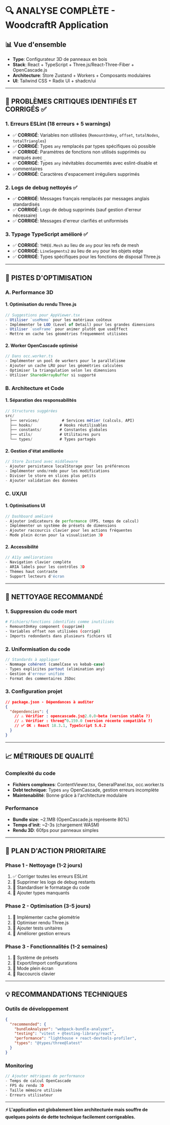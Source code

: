 # 🔍 ANALYSE COMPLÈTE - WoodcraftR Application

## 📊 Vue d'ensemble
- **Type**: Configurateur 3D de panneaux en bois
- **Stack**: React + TypeScript + Three.js/React-Three-Fiber + OpenCascade.js
- **Architecture**: Store Zustand + Workers + Composants modulaires
- **UI**: Tailwind CSS + Radix UI + shadcn/ui

---

## 🚨 PROBLÈMES CRITIQUES IDENTIFIÉS ET CORRIGÉS ✅

### 1. **Erreurs ESLint (18 erreurs + 5 warnings)**
- ✅ **CORRIGÉ**: Variables non utilisées (`RemountOnKey`, `offset`, `totalNodes`, `totalTriangles`)
- ✅ **CORRIGÉ**: Types `any` remplacés par types spécifiques où possible
- ✅ **CORRIGÉ**: Paramètres de fonctions non utilisés supprimés ou marqués avec `_`
- ✅ **CORRIGÉ**: Types `any` inévitables documentés avec eslint-disable et commentaires
- ✅ **CORRIGÉ**: Caractères d'espacement irréguliers supprimés

### 2. **Logs de debug nettoyés** ✅
- ✅ **CORRIGÉ**: Messages français remplacés par messages anglais standardisés
- ✅ **CORRIGÉ**: Logs de debug supprimés (sauf gestion d'erreur nécessaire)
- ✅ **CORRIGÉ**: Messages d'erreur clarifiés et uniformisés

### 3. **Typage TypeScript amélioré** ✅
- ✅ **CORRIGÉ**: `THREE.Mesh` au lieu de `any` pour les refs de mesh
- ✅ **CORRIGÉ**: `LineSegments2` au lieu de `any` pour les objets edge
- ✅ **CORRIGÉ**: Types spécifiques pour les fonctions de disposal Three.js

---

## 🎯 PISTES D'OPTIMISATION

### **A. Performance 3D**

#### 1. **Optimisation du rendu Three.js**
```typescript
// Suggestions pour AppViewer.tsx
- Utiliser `useMemo` pour les matériaux coûteux
- Implémenter le LOD (Level of Detail) pour les grandes dimensions
- Utiliser `useFrame` pour animer plutôt que useEffect
- Mettre en cache les géométries fréquemment utilisées
```

#### 2. **Worker OpenCascade optimisé**
```typescript
// Dans occ.worker.ts
- Implémenter un pool de workers pour le parallélisme
- Ajouter un cache LRU pour les géométries calculées
- Optimiser la triangulation selon les dimensions
- Utiliser SharedArrayBuffer si supporté
```

### **B. Architecture et Code**

#### 1. **Séparation des responsabilités**
```typescript
// Structures suggérées
src/
  ├── services/          # Services métier (calculs, API)
  ├── hooks/            # Hooks réutilisables  
  ├── constants/        # Constantes globales
  ├── utils/            # Utilitaires purs
  └── types/            # Types partagés
```

#### 2. **Gestion d'état améliorée**
```typescript
// Store Zustand avec middleware
- Ajouter persistance localStorage pour les préférences
- Implémenter undo/redo pour les modifications
- Diviser le store en slices plus petits
- Ajouter validation des données
```

### **C. UX/UI**

#### 1. **Optimisations UI**
```typescript
// Dashboard amélioré
- Ajouter indicateurs de performance (FPS, temps de calcul)
- Implémenter un système de présets de dimensions
- Ajouter raccourcis clavier pour les actions fréquentes
- Mode plein écran pour la visualisation 3D
```

#### 2. **Accessibilité**
```typescript
// A11y améliorations
- Navigation clavier complète
- ARIA labels pour les contrôles 3D
- Thèmes haut contraste
- Support lecteurs d'écran
```

---

## 🧹 NETTOYAGE RECOMMANDÉ

### **1. Suppression du code mort**
```bash
# Fichiers/fonctions identifiés comme inutilisés
- RemountOnKey component (supprimé)
- Variables offset non utilisées (corrigé)
- Imports redondants dans plusieurs fichiers UI
```

### **2. Uniformisation du code**
```typescript
// Standards à appliquer
- Nommage cohérent (camelCase vs kebab-case)
- Types explicites partout (elimination any)
- Gestion d'erreur unifiée
- Format des commentaires JSDoc
```

### **3. Configuration projet**
```json
// package.json - Dépendances à auditer
{
  "dependencies": {
    // ⚠️ Vérifier : opencascade.js@2.0.0-beta (version stable ?)
    // ⚠️ Vérifier : three@^0.159.0 (version récente compatible ?)
    // ✅ OK : React 18.3.1, TypeScript 5.6.2
  }
}
```

---

## 📈 MÉTRIQUES DE QUALITÉ

### **Complexité du code**
- **Fichiers complexes**: ContentViewer.tsx, GeneralPanel.tsx, occ.worker.ts
- **Debt technique**: Types `any` OpenCascade, gestion erreurs incomplète
- **Maintenabilité**: Bonne grâce à l'architecture modulaire

### **Performance**
- **Bundle size**: ~2.1MB (OpenCascade.js représente 80%)
- **Temps d'init**: ~2-3s (chargement WASM)
- **Rendu 3D**: 60fps pour panneaux simples

---

## 🎯 PLAN D'ACTION PRIORITAIRE

### **Phase 1 - Nettoyage (1-2 jours)**
1. ✅ Corriger toutes les erreurs ESLint
2. 🔄 Supprimer les logs de debug restants
3. 🔄 Standardiser le formatage du code
4. 🔄 Ajouter types manquants

### **Phase 2 - Optimisation (3-5 jours)**
1. 🔄 Implémenter cache géométrie
2. 🔄 Optimiser rendu Three.js
3. 🔄 Ajouter tests unitaires
4. 🔄 Améliorer gestion erreurs

### **Phase 3 - Fonctionnalités (1-2 semaines)**
1. 🔄 Système de présets
2. 🔄 Export/Import configurations
3. 🔄 Mode plein écran
4. 🔄 Raccourcis clavier

---

## 💡 RECOMMANDATIONS TECHNIQUES

### **Outils de développement**
```json
{
  "recommended": {
    "bundleAnalyzer": "webpack-bundle-analyzer",
    "testing": "vitest + @testing-library/react",
    "performance": "lighthouse + react-devtools-profiler",
    "types": "@types/three@latest"
  }
}
```

### **Monitoring**
```typescript
// Ajouter métriques de performance
- Temps de calcul OpenCascade
- FPS du rendu 3D  
- Taille mémoire utilisée
- Erreurs utilisateur
```

---

**⚡ L'application est globalement bien architecturée mais souffre de quelques points de dette technique facilement corrigeables.**
